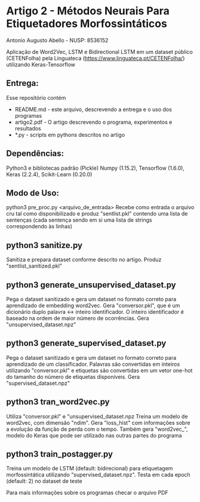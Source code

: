 # Artigo 2 - Métodos Neurais Para Etiquetadores Morfossintáticos
Antonio Augusto Abello - NUSP: 8536152

Aplicação de Word2Vec, LSTM e Bidirectional LSTM em um dataset público (CETENFolha)
pela Linguateca (https://www.linguateca.pt/CETENFolha/) utilizando Keras-Tensorflow

## Entrega:
Esse repositório contém

* README.md - este arquivo, descrevendo a entrega e o uso dos programas
* artigo2.pdf - O artigo descrevendo o programa, experimentos e resultados
* \*.py - scripts em pythons descritos no artigo 

## Dependências:
Python3 e bibliotecas padrão (Pickle)
Numpy (1.15.2), Tensorflow (1.6.0), Keras (2.2.4), Scikit-Learn (0.20.0)   

## Modo de Uso:
python3 pre\_proc.py <arquivo_de_entrada>
Recebe como entrada o arquivo cru tal como disponibilizado e produz "sentlist.pkl" contendo
uma lista de sentenças (cada sentença sendo em si uma lista de strings correspondendo às linhas)

## python3 sanitize.py
Sanitiza e prepara dataset conforme descrito no artigo. Produz "sentlist\_sanitized.pkl"

## python3 generate\_unsupervised\_dataset.py
Pega o dataset sanitizado e gera um dataset no formato correto para aprendizado de embedding
word2vec. Gera "conversor.pkl", que é um dicionário duplo palavra <-> inteiro identificador.
O inteiro identificador é baseado na ordem de maior número de ocorrências. Gera 
"unsupervised\_dataset.npz"

## python3 generate\_supervised\_dataset.py
Pega o dataset sanitizado e gera um dataset no formato correto para aprendizado de um classificador.
Palavras são convertidas em inteiros utilizando "conversor.pkl" e etiquetas são convertidas
em um vetor one-hot do tamanho do número de etiquetas disponíveis. Gera "supervised\_dataset.npz"

## python3 tran\_word2vec.py <ndim>
Utiliza "conversor.pkl" e "unsupervised\_dataset.npz
Treina um modelo de word2vec, com dimensão "ndim". Gera "loss\_hist<ndim>" com informações sobre
a evolução da função de perda com o tempo. Também gera "word2vec_<ndim>", modelo do Keras que
pode ser utilizado nas outras partes do programa

## python3 train\_postagger.py
Treina um modelo de LSTM (default: bidirecional) para etiquetagem morfossintática utilizando
"supervised\_dataset.npz". Testa em cada epoch (default: 2) no dataset de teste


Para mais informações sobre os programas checar o arquivo PDF
